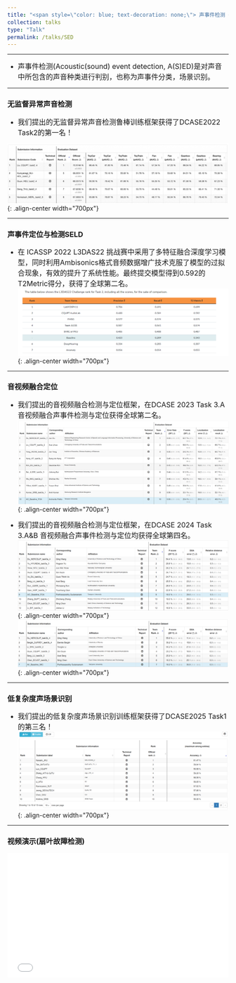 ```yaml
---
title: "<span style=\"color: blue; text-decoration: none;\"> 声事件检测 </span>"  
collection: talks
type: "Talk"
permalink: /talks/SED
---
```


---
- <font size=3> 声事件检测(Acoustic(sound) event detection, A(S)ED)是对声音中所包含的声音种类进行判别，也称为声事件分类，场景识别。</font>  


---
###  无监督异常声音检测
- <font size=3> 我们提出的无监督异常声音检测鲁棒训练框架获得了DCASE2022 Task2的第一名！ </font>  
  
 
![AEC before](/images/dcase2022.png){: .align-center width="700px"}

--- 
### 声事件定位与检测SELD

- <font size=3> 在 ICASSP 2022 L3DAS22 挑战赛中采用了多特征融合深度学习模型，同时利用Ambisonics格式音频数据增广技术克服了模型的过拟合现象，有效的提升了系统性能。最终提交模型得到0.592的T2Metric得分，获得了全球第二名。</font>  
![AEC before](/images/icasspr1.png){: .align-center width="700px"}

---
### 音视频融合定位

- <font size=3> 我们提出的音视频融合检测与定位框架，在DCASE 2023 Task 3.A 音视频融合声事件检测与定位获得全球第二名。</font>  
![AEC before](/images/dcase2023.png){: .align-center width="700px"}

- <font size=3> 我们提出的音视频融合检测与定位框架，在DCASE 2024 Task 3.A&B 音视频融合声事件检测与定位均获得全球第四名。</font>  
![AEC before](/images/2024task3a.png){: .align-center width="700px"}
![AEC before](/images/2024task3b.png){: .align-center width="700px"}

---
### 低复杂度声场景识别
- <font size=3> 我们提出的低复杂度声场景识别训练框架获得了DCASE2025 Task1的第三名！ </font>  
![AEC before](/images/2025task1.png){: .align-center width="700px"}  

---
### 视频演示(扇叶故障检测)
   <div style="position: relative; padding-bottom: 56.25%; height: 0; overflow: hidden; max-width: 100%; height: auto;">
    <iframe 
    src="//player.bilibili.com/player.html?isOutside=true&aid=468455790&bvid=BV1L541117yt&cid=584375931&p=1&autoplay=0" 
    style="position: absolute; top: 0; left: 0; width: 100%; height: 100%;" 
    frameborder="0" 
    allowfullscreen="true">
    </iframe>
  </div>
   
   
